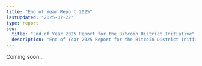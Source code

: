 ```yaml
---
title: "End of Year Report 2025"
lastUpdated: "2025-07-22"
type: report
seo:
  title: "End of Year 2025 Report for the Bitcoin District Initiative"
  description: "End of Year 2025 Report for the Bitcoin District Initiative"
--- 
```


Coming soon...
